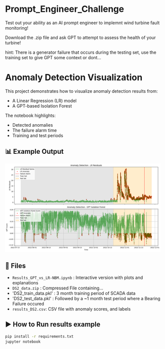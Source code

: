 # Prompt_Engineer_Challenge
Test out your ability as an AI prompt engineer to implemnt wind turbine fault monitoring!

Download the .zip file and ask GPT to attempt to assess the health of your turbine! 

hint: There is a generator failure that occurs during the testing set, use the training set to give GPT some context or dont...  

# Anomaly Detection Visualization

This project demonstrates how to visualize anomaly detection results from:
- A Linear Regression (LR) model
- A GPT-based Isolation Forest

The notebook highlights:
- Detected anomalies
- The failure alarm time
- Training and test periods

## 📊 Example Output

![example-plot](results_comparison.png)

## 📁 Files

- `Results_GPT_vs_LR-NBM.ipynb`  : Interactive version with plots and explanations
- `DS2_data.zip`                 : Compressed File containing...
- 'DS2_train_data.pkl'           : 3 month training period of SCADA data
- 'DS2_test_data.pkl'            : Followed by a ~1 month test period where a Bearing Failure occured
- `results_DS2.csv`: CSV file with anomaly scores, and labels

## ▶️ How to Run results example

```bash
pip install -r requirements.txt
jupyter notebook
